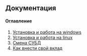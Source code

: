 ## Документация

#### Оглавление
1. [Установка и работа на windows](install-on-windows.md)
1. [Установка и работа на linux](install-on-linux.md)
1. [Смена СУБД](dbms-changing.md)
1. [Как внести свой вклад](CONTRIBUTING.md)


